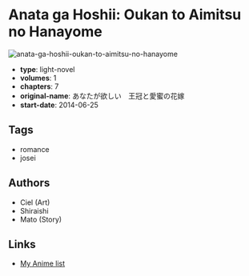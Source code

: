 # Anata ga Hoshii: Oukan to Aimitsu no Hanayome

![anata-ga-hoshii-oukan-to-aimitsu-no-hanayome](https://cdn.myanimelist.net/images/manga/1/192747.jpg)

-   **type**: light-novel
-   **volumes**: 1
-   **chapters**: 7
-   **original-name**: あなたが欲しい　王冠と愛蜜の花嫁
-   **start-date**: 2014-06-25

## Tags

-   romance
-   josei

## Authors

-   Ciel (Art)
-   Shiraishi
-   Mato (Story)

## Links

-   [My Anime list](https://myanimelist.net/manga/105195/Anata_ga_Hoshii__Oukan_to_Aimitsu_no_Hanayome)
